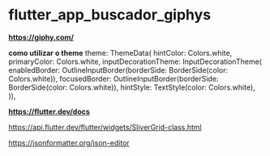 # flutter_app_buscador_giphys

**https://giphy.com/**

**como utilizar o theme**
 theme: ThemeData(
        hintColor: Colors.white,
        primaryColor: Colors.white,
        inputDecorationTheme: InputDecorationTheme(
          enabledBorder:
              OutlineInputBorder(borderSide: BorderSide(color: Colors.white)),
          focusedBorder:
              OutlineInputBorder(borderSide: BorderSide(color: Colors.white)),
          hintStyle: TextStyle(color: Colors.white),
        )),

**https://flutter.dev/docs**

https://api.flutter.dev/flutter/widgets/SliverGrid-class.html

https://jsonformatter.org/json-editor
